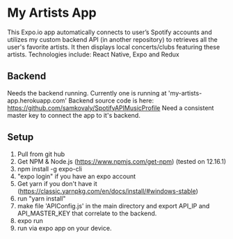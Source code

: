 # My Artists App
This Expo.io app automatically connects to user’s Spotify accounts and utilizes my custom backend API (in another repository) to retrieves all the user's favorite artists. It then displays local concerts/clubs featuring these artists.
Technologies include: React Native, Expo and Redux


## Backend
Needs the backend running. Currently one is running at 'my-artists-app.herokuapp.com'
Backend source code is here: https://github.com/samkovaly/SpotifyAPIMusicProfile
Need a consistent master key to connect the app to it's backend.

## Setup
1. Pull from git hub
2. Get NPM & Node.js (https://www.npmjs.com/get-npm) (tested on 12.16.1)
3. npm install -g expo-cli
4. "expo login" if you have an expo account
5. Get yarn if you don't have it (https://classic.yarnpkg.com/en/docs/install/#windows-stable)
6. run "yarn install"
7. make file 'APIConfig.js' in the main directory and export API_IP and API_MASTER_KEY that correlate to the backend.
8. expo run
9. run via expo app on your device.